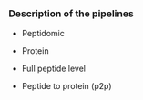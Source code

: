 ### Description of the pipelines

* Peptidomic

* Protein

* Full peptide level

* Peptide to protein (p2p)

